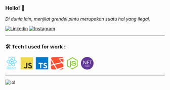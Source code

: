 ### Hello! 🦆

_Di dunia lain, menjilat grendel pintu merupakan suatu hal yang ilegal._

[![Linkedin](https://img.shields.io/badge/-neville-blue?style=flat-square&labelColor=gray&logo=Linkedin&logoColor=white&link=https://www.linkedin.com/in/neville-cornelius/)](https://www.linkedin.com/in/neville-cornelius/)
[![Instagram](https://img.shields.io/badge/-@nipengg-purple?style=flat-square&labelColor=gray&logo=instagram&logoColor=white&link=https://www.instagram.com/nipengg/)](https://www.instagram.com/nipengg/)
<img src="https://komarev.com/ghpvc/?username=nipengg&style=flat-square&color=blue" alt=""/>

---

### :hammer_and_wrench: Tech I used for work :
<div>
  <img src="https://github.com/devicons/devicon/blob/master/icons/react/react-original-wordmark.svg" title="React" alt="React" width="40" height="40"/>&nbsp;
  <!--   <img src="https://github.com/devicons/devicon/blob/master/icons/flutter/flutter-original.svg" title="Flutter" alt="Flutter" width="40" height="40"/>&nbsp; -->
  <img src="https://github.com/devicons/devicon/blob/master/icons/javascript/javascript-original.svg" title="honestly i hate this language" alt="Javascript" width="40" height="40"/>&nbsp;
  <img src="https://github.com/devicons/devicon/blob/master/icons/typescript/typescript-original.svg" title="Typescript" alt="Typescript" width="40" height="40"/>&nbsp;
  <!--   <img src="https://github.com/devicons/devicon/blob/master/icons/firebase/firebase-plain-wordmark.svg" title="Firebase" alt="Firebase" width="40" height="40"/>&nbsp; -->
  <img src="https://github.com/devicons/devicon/blob/master/icons/laravel/laravel-plain.svg" title="Laravel" alt="Laravel" width="40" height="40"/>&nbsp;
  <!--   <img src="https://github.com/devicons/devicon/blob/master/icons/vuejs/vuejs-original.svg" title="Vue" alt="Vue" width="40" height="40"/>&nbsp; -->
  <img src="https://github.com/devicons/devicon/blob/master/icons/nodejs/nodejs-original.svg" title="NodeJS" alt="NodeJS" width="40" height="40"/>&nbsp;
  <!--   <img src="https://github.com/devicons/devicon/blob/master/icons/php/php-original.svg" title="PHP" alt="PHP" width="40" height="40"/>&nbsp; -->
  <img src="https://github.com/devicons/devicon/blob/master/icons/dotnetcore/dotnetcore-original.svg" title=".Net Core" alt=".Net Core" width="40" height="40"/>&nbsp;
</div>

---

<img src="https://github.com/cat-milk/Anime-Girls-Holding-Programming-Books/blob/master/Javascript/Mai_Sakurajima_Holding_Eloquent_Javascript.png" title="lol" alt="lol"/>
